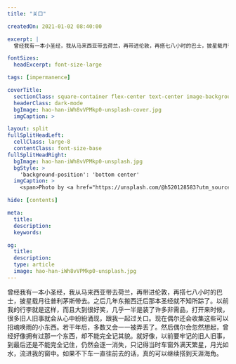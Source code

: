 ```yaml
---
title: "关口"

createdOn: 2021-01-02 08:40:00

excerpt: |
  曾经我有一本小圣经，我从马来西亚带去荷兰，再带进伦敦，再搭七八小时的巴士，披星载月往普利茅斯带去。。。

fontSizes:
  headExcerpt: font-size-large

tags: [impermanence]

coverTitle:
  sectionClass: square-container flex-center text-center image-background
  headerClass: dark-mode
  bgImage: hao-han-iWh8vVPMkp0-unsplash-cover.jpg
  imgCaption: >

layout: split
fullSplitHeadLeft:
  cellClass: large-8
  contentClass: font-size-base
fullSplitHeadRight:
  bgImage: hao-han-iWh8vVPMkp0-unsplash.jpg
  bgStyle: >
    'background-position': 'bottom center'
  imgCaption: >
    <span>Photo by <a href="https://unsplash.com/@h520128583?utm_source=unsplash&amp;utm_medium=referral&amp;utm_content=creditCopyText">HAO HAN</a> on <a href="https://unsplash.com/collections/11645368/stars?utm_source=unsplash&amp;utm_medium=referral&amp;utm_content=creditCopyText">Unsplash</a></span>

hide: [contents]

meta:
  title:
  description:
  keywords:

og:
  title:
  description:
  type: article
  image: hao-han-iWh8vVPMkp0-unsplash.jpg
---
```


曾经我有一本小圣经，我从马来西亚带去荷兰，再带进伦敦，再搭七八小时的巴士，披星载月往普利茅斯带去。之后几年东搬西迁后那本圣经就不知所踪了。以前我的行李就是这样，而且大到很好笑，几乎一半是装了许多非需品，打开来时候，很多旧人旧事就会从心中紛紛涌现，跟我一起过关口。现在偶尔还会收集这些可以招魂唤雨的小东西。若干年后，多数又会一一被弄丢了。然后偶尔会忽然想起，曾经好像拥有过那一个东西，却不能完全记其貌。就好像，以前要牢记的旧人旧事，到最后还是不能完全记住，仍然会逐一消失，只记得当时车窗外满天繁星，月光如水，流进我的窗中。如果不下车一直往前去的话，真的可以继续搭到天涯海角。


